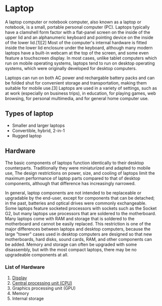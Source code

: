 # Laptop

A laptop computer or notebook computer, also known as a laptop or notebook, is a small, portable personal computer (PC). Laptops typically have a clamshell form factor with a flat-panel screen on the inside of the upper lid and an alphanumeric keyboard and pointing device on the inside of the lower lid.[1][2] Most of the computer's internal hardware is fitted inside the lower lid enclosure under the keyboard, although many modern laptops have a built-in webcam at the top of the screen, and some even feature a touchscreen display. In most cases, unlike tablet computers which run on mobile operating systems, laptops tend to run on desktop operating systems, which were originally developed for desktop computers.

Laptops can run on both AC power and rechargable battery packs and can be folded shut for convenient storage and transportation, making them suitable for mobile use.[3] Laptops are used in a variety of settings, such as at work (especially on business trips), in education, for playing games, web browsing, for personal multimedia, and for general home computer use.

## Types of laptop
* Smaller and larger laptops
* Convertible, hybrid, 2-in-1
* Rugged laptop

## Hardware
The basic components of laptops function identically to their desktop counterparts. Traditionally they were miniaturized and adapted to mobile use, The design restrictions on power, size, and cooling of laptops limit the maximum performance of laptop parts compared to that of desktop components, although that difference has increasingly narrowed.

In general, laptop components are not intended to be replaceable or upgradable by the end-user, except for components that can be detached; in the past, batteries and optical drives were commonly exchangeable. Some laptops feature socketed processors with sockets such as the Socket G2, but many laptops use processors that are soldered to the motherboard. Many laptops come with RAM and storage that is soldered to the motherboard and cannot be easily replaced. This restriction is one of the major differences between laptops and desktop computers, because the large "tower" cases used in desktop computers are designed so that new motherboards, hard disks, sound cards, RAM, and other components can be added. Memory and storage can often be upgraded with some disassembly, but with the most compact laptops, there may be no upgradeable components at all.
### List of Hardware
1. [Display](https://www.bing.com/ck/a?!&&p=36fc560125758ea9JmltdHM9MTczMDA3MzYwMCZpZ3VpZD0zNGJlOWI4MC1jNDY3LTZhMTUtMzNiZC04ZWE2YzUxZTZiNjImaW5zaWQ9NTE5Mg&ptn=3&ver=2&hsh=3&fclid=34be9b80-c467-6a15-33bd-8ea6c51e6b62&psq=Display+wiki&u=a1aHR0cHM6Ly9lbi53aWtpcGVkaWEub3JnL3dpa2kvRGlzcGxheQ&ntb=1)
2. [Central processing unit (CPU)](https://www.bing.com/ck/a?!&&p=46246fcf2f489e2aJmltdHM9MTczMDA3MzYwMCZpZ3VpZD0zNGJlOWI4MC1jNDY3LTZhMTUtMzNiZC04ZWE2YzUxZTZiNjImaW5zaWQ9NTI0Nw&ptn=3&ver=2&hsh=3&fclid=34be9b80-c467-6a15-33bd-8ea6c51e6b62&psq=Central+processing+unit+(CPU)+wiki&u=a1aHR0cHM6Ly9lbi53aWtpcGVkaWEub3JnL3dpa2kvQ2VudHJhbF9wcm9jZXNzaW5nX3VuaXQ&ntb=1)
3. Graphics processing unit (GPU)
4. Memory
5. Internal storage
